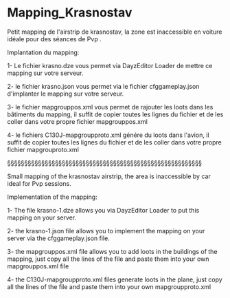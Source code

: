 # Mapping_Krasnostav

Petit mapping de l'airstrip de krasnostav, la zone est inaccessible en voiture idéale pour des séances de Pvp .

Implantation du mapping:

1- Le fichier krasno.dze vous permet via DayzEditor Loader de mettre ce mapping sur votre serveur.

2- le fichier krasno.json vous permet via le fichier cfggameplay.json d'implanter le mapping sur votre serveur.

3- le fichier mapgrouppos.xml vous permet de rajouter les loots dans les bâtiments du mapping, il suffit de copier toutes les lignes du fichier et de les coller dans votre propre fichier mapgrouppos.xml

4- le fichiers C130J-mapgroupproto.xml génére du loots dans l'avion, il suffit de copier toutes les lignes du fichier et de les coller dans votre propre fichier mapgrouproto.xml

§§§§§§§§§§§§§§§§§§§§§§§§§§§§§§§§§§§§§§§§§§§§§§§§§§§§§§§§§

Small mapping of the krasnostav airstrip, the area is inaccessible by car ideal for Pvp sessions.

Implementation of the mapping:

1- The file krasno-1.dze allows you via DayzEditor Loader to put this mapping on your server.

2- the krasno-1.json file allows you to implement the mapping on your server via the cfggameplay.json file.

3- the mapgrouppos.xml file allows you to add loots in the buildings of the mapping, just copy all the lines of the file and paste them into your own mapgrouppos.xml file

4- the C130J-mapgroupproto.xml files generate loots in the plane, just copy all the lines of the file and paste them into your own mapgroupproto.xml
